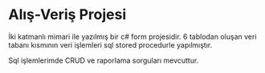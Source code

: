 
# Alış-Veriş Projesi

İki katmanlı mimari ile yazılmış bir c# form projesidir. 6 tablodan oluşan veri tabanı kısmının veri işlemleri sql stored procedurle yapılmıştır.

Sql işlemlerimde CRUD ve raporlama sorguları mevcuttur.
